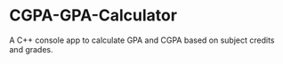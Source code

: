 # CGPA-GPA-Calculator
A C++ console app to calculate GPA and CGPA based on subject credits and grades.
